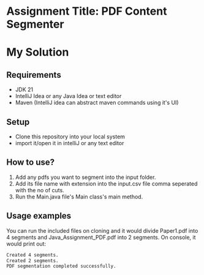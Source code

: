 # Assignment Title: PDF Content Segmenter
# My Solution
## Requirements
- JDK 21
- IntelliJ Idea or any Java Idea or text editor
- Maven (IntelliJ idea can abstract maven commands using it's UI)

## Setup
- Clone this repository into your local system
- import it/open it in intelliJ or any text editor

## How to use?
1. Add any pdfs you want to segment into the input folder.
2. Add its file name with extension into the input.csv file comma seperated with the no of cuts.
3. Run the Main.java file's Main class's main method.

## Usage examples
You can run the included files on cloning and it would divide Paper1.pdf into 4 segments and Java_Assignment_PDF.pdf into 2 segments.
On console, it would print out:
```bash
Created 4 segments.
Created 2 segments.
PDF segmentation completed successfully.
```

